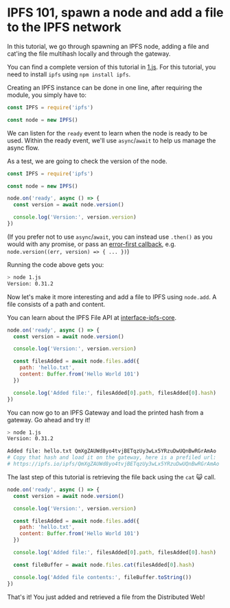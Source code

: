 # IPFS 101, spawn a node and add a file to the IPFS network

In this tutorial, we go through spawning an IPFS node, adding a file and cat'ing the file multihash locally and through the gateway.

You can find a complete version of this tutorial in [1.js](./1.js). For this tutorial, you need to install `ipfs` using `npm install ipfs`.

Creating an IPFS instance can be done in one line, after requiring the module, you simply have to:

```js
const IPFS = require('ipfs')

const node = new IPFS()
```

We can listen for the `ready` event to learn when the node is ready to be used. Within the ready event, we'll use `async`/`await` to help us manage the async flow.

As a test, we are going to check the version of the node.

```js
const IPFS = require('ipfs')

const node = new IPFS()

node.on('ready', async () => {
  const version = await node.version()

  console.log('Version:', version.version)
})
```

(If you prefer not to use `async`/`await`, you can instead use `.then()` as you would with any promise,
or pass an [error-first callback](https://nodejs.org/api/errors.html#errors_error_first_callbacks), e.g. `node.version((err, version) => { ... })`)

Running the code above gets you:

```bash
> node 1.js
Version: 0.31.2
```

Now let's make it more interesting and add a file to IPFS using `node.add`. A file consists of a path and content.

You can learn about the IPFS File API at [interface-ipfs-core](https://github.com/ipfs/interface-ipfs-core/blob/master/SPEC/FILES.md).

```js
node.on('ready', async () => {
  const version = await node.version()

  console.log('Version:', version.version)

  const filesAdded = await node.files.add({
    path: 'hello.txt',
    content: Buffer.from('Hello World 101')
  })

  console.log('Added file:', filesAdded[0].path, filesAdded[0].hash)
})
```

You can now go to an IPFS Gateway and load the printed hash from a gateway. Go ahead and try it!

```bash
> node 1.js
Version: 0.31.2

Added file: hello.txt QmXgZAUWd8yo4tvjBETqzUy3wLx5YRzuDwUQnBwRGrAmAo
# Copy that hash and load it on the gateway, here is a prefiled url:
# https://ipfs.io/ipfs/QmXgZAUWd8yo4tvjBETqzUy3wLx5YRzuDwUQnBwRGrAmAo
```

The last step of this tutorial is retrieving the file back using the `cat` 😺 call.

```js
node.on('ready', async () => {
  const version = await node.version()

  console.log('Version:', version.version)

  const filesAdded = await node.files.add({
    path: 'hello.txt',
    content: Buffer.from('Hello World 101')
  })

  console.log('Added file:', filesAdded[0].path, filesAdded[0].hash)

  const fileBuffer = await node.files.cat(filesAdded[0].hash)

  console.log('Added file contents:', fileBuffer.toString())
})
```

That's it! You just added and retrieved a file from the Distributed Web!
